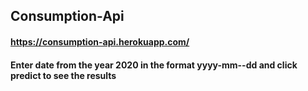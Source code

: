 ## Consumption-Api

#### https://consumption-api.herokuapp.com/

#### Enter date from the year 2020 in the format yyyy-mm--dd and click predict to see the results
